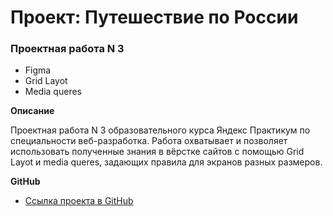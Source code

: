 # Проект: Путешествие по России

### Проектная работа N 3
* Figma
* Grid Layot
* Media queres

**Описание**

Проектная работа N 3 образовательного курса Яндекс Практикум по специальности веб-разработка. Работа охватывает и позволяет использовать полученные знания в вёрстке сайтов с помощью Grid Layot и media queres, задающих правила для экранов разных размеров.

**GitHub**

* [Ссылка проекта в GitHub](https://ivanranet.github.io/russian-travel/index.html)
